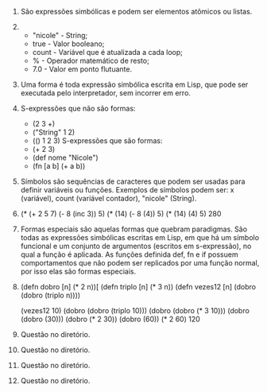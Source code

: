 1. São expressões simbólicas e podem ser elementos atômicos ou
   listas.

2.  - "nicole" - String;
    - true - Valor booleano;
    - count - Variável que é atualizada a cada loop;
    - % - Operador matemático de resto;
    - 7.0 - Valor em ponto flutuante.

3. Uma forma é toda expressão simbólica escrita em Lisp, que pode
   ser executada pelo interpretador, sem incorrer em erro.

4.  S-expressões que não são formas:
    - (2 3 +)
    - ("String" 1 2)
    - (() 1 2 3)
    S-expressões que são formas:
    - (+ 2 3)
    - (def nome "Nicole")
    - (fn [a b] (+ a b))

5. Símbolos são sequências de caracteres que podem ser usadas
   para definir variáveis ou funções. Exemplos de símbolos podem
   ser: x (variável), count (variável contador), "nicole"
   (String). 

6. (* (+ 2 5 7) (- 8 (inc 3)) 5)
   (* (14) (- 8 (4)) 5)
   (* (14) (4) 5)
   280

7. Formas especiais são aquelas formas que quebram paradigmas.
   São todas as expressões simbólicas escritas em Lisp, em que há
   um símbolo funcional e um conjunto de argumentos (escritos em
   s-expressão), no qual a função é aplicada. As funções definida
   def, fn e if possuem comportamentos que não podem ser replicados por uma
   função normal, por isso elas são formas especiais. 

8. (defn dobro [n] (* 2 n))[
   (defn triplo [n] (* 3 n))
   (defn vezes12 [n] (dobro (dobro (triplo n))))
    
    (vezes12 10)
    (dobro (dobro (triplo 10)))
    (dobro (dobro (* 3 10)))
    (dobro (dobro (30)))
    (dobro (* 2 30))
    (dobro (60))
    (* 2 60)
    120

9. Questão no diretório.

10. Questão no diretório. 

11. Questão no diretório.

12. Questão no diretório.

